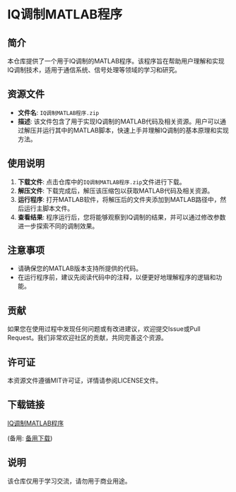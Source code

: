# IQ调制MATLAB程序

## 简介

本仓库提供了一个用于IQ调制的MATLAB程序。该程序旨在帮助用户理解和实现IQ调制技术，适用于通信系统、信号处理等领域的学习和研究。

## 资源文件

- **文件名**: `IQ调制MATLAB程序.zip`
- **描述**: 该文件包含了用于实现IQ调制的MATLAB代码及相关资源。用户可以通过解压并运行其中的MATLAB脚本，快速上手并理解IQ调制的基本原理和实现方法。

## 使用说明

1. **下载文件**: 点击仓库中的`IQ调制MATLAB程序.zip`文件进行下载。
2. **解压文件**: 下载完成后，解压该压缩包以获取MATLAB代码及相关资源。
3. **运行程序**: 打开MATLAB软件，将解压后的文件夹添加到MATLAB路径中，然后运行主脚本文件。
4. **查看结果**: 程序运行后，您将能够观察到IQ调制的结果，并可以通过修改参数进一步探索不同的调制效果。

## 注意事项

- 请确保您的MATLAB版本支持所提供的代码。
- 在运行程序前，建议先阅读代码中的注释，以便更好地理解程序的逻辑和功能。

## 贡献

如果您在使用过程中发现任何问题或有改进建议，欢迎提交Issue或Pull Request。我们非常欢迎社区的贡献，共同完善这个资源。

## 许可证

本资源文件遵循MIT许可证，详情请参阅LICENSE文件。

## 下载链接
[IQ调制MATLAB程序](https://pan.quark.cn/s/60962f33df69) 

(备用: [备用下载](https://pan.baidu.com/s/1SzBQuZ0m2xA4ngwa1rKxVQ?pwd=1234))

## 说明

该仓库仅用于学习交流，请勿用于商业用途。

